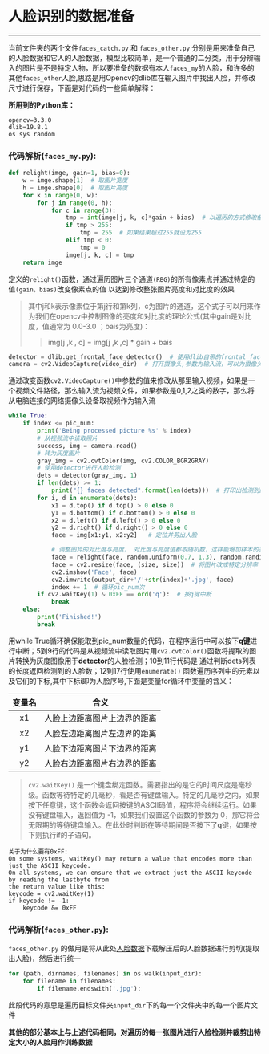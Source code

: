 ﻿# 人脸识别的数据准备
---
当前文件夹的两个文件`faces_catch.py` 和 `faces_other.py` 分别是用来准备自己的人脸数据和它人的人脸数据，模型比较简单，是一个普通的二分类，用于分辨输入的图片是不是特定人物，所以要准备的数据有本人`faces_my`的人脸，和许多的其他`faces_other`人脸,思路是用Opencv的dlib库在输入图片中找出人脸，并修改尺寸进行保存，下面是对代码的一些简单解释：

**所用到的Python库：**

    opencv=3.3.0
    dlib=19.8.1 
    os sys random
### 代码解析(`faces_my.py`):
```python
def relight(imge, gain=1, bias=0):
    w = imge.shape[1]  # 取图片宽度
    h = imge.shape[0]  # 取图片高度
    for k in range(0, w):
        for j in range(0, h):
            for c in range(3):
                tmp = int(imge[j, k, c]*gain + bias)  # 以遍历的方式修改像素点的值(相当于改亮度、对比度)
                if tmp > 255:
                    tmp = 255  # 如果结果超过255就设为255
                elif tmp < 0:
                    tmp = 0
                imge[j, k, c] = tmp
    return imge
```
定义的`relight()`函数，通过遍历图片三个通道`(RBG)`的所有像素点并通过特定的值`(gain，bias)`改变像素点的值 以达到修改整张图片亮度和对比度的效果
>其中j和k表示像素位于第j行和第k列，c为图片的通道，这个式子可以用来作为我们在opencv中控制图像的亮度和对比度的理论公式(其中gain是对比度，值通常为 0.0-3.0 ；bais为亮度)：
>>img[j ,k , c] = img[j ,k ,c] * gain + bais

```python
detector = dlib.get_frontal_face_detector()  # 使用dlib自带的frontal_face_detector作为我们的人脸提取器
camera = cv2.VideoCapture(video_dir)  # 打开摄像头,参数为输入流，可以为摄像头或视频文件
```
通过改变函数`cv2.VideoCapture()`中参数的值来修改从那里输入视频，如果是一个视频文件路径，那么输入流为视频文件，如果参数是0,1,2之类的数字，那么将从电脑连接的网络摄像头设备取视频作为输入流
```python
while True:
    if index <= pic_num:
        print('Being processed picture %s' % index)
        # 从视频流中读取照片
        success, img = camera.read()
        # 转为灰度图片
        gray_img = cv2.cvtColor(img, cv2.COLOR_BGR2GRAY)
        # 使用detector进行人脸检测
        dets = detector(gray_img, 1)
        if len(dets) >= 1:
            print("{} faces detected".format(len(dets)))  # 打印出检测到的人脸数
        for i, d in enumerate(dets):
            x1 = d.top() if d.top() > 0 else 0
            y1 = d.bottom() if d.bottom() > 0 else 0
            x2 = d.left() if d.left() > 0 else 0
            y2 = d.right() if d.right() > 0 else 0
            face = img[x1:y1, x2:y2]   # 定位并剪出人脸

            # 调整图片的对比度与亮度， 对比度与亮度值都取随机数，这样能增加样本的多样性
            face = relight(face, random.uniform(0.7, 1.3), random.randint(-20, 20))
            face = cv2.resize(face, (size, size))  # 将图片改成特定分辨率
            cv2.imshow('Face', face)
            cv2.imwrite(output_dir+'/'+str(index)+'.jpg', face)
            index += 1  # 循环pic_num次
        if cv2.waitKey(1) & 0xFF == ord('q'):  # 按q键中断
            break
    else:
        print('Finished!')
        break
```

用while True循环确保能取到pic_num数量的代码，在程序运行中可以按下**q键**进行中断；5到9行的代码是从视频流中读取图片用`cv2.cvtColor()`函数将提取的图片转换为灰度图像用于**detector**的人脸检测；10到11行代码是 通过判断dets列表的长度返回检测到的人脸数；12到17行使用`enumerate()` 函数遍历序列中的元素以及它们的下标,其中下标i即为人脸序号,下面是变量for循环中变量的含义：

|变量名|含义|
|:---:|:--:|
|x1|人脸上边距离图片上边界的距离|
|x2|人脸左边距离图片左边界的距离|
|y1|人脸下边距离图片下边界的距离|
|y2|人脸右边距离图片右边界的距离|

>`cv2.waitKey()` 是一个键盘绑定函数。需要指出的是它的时间尺度是毫秒级。函数等待特定的几毫秒，看是否有键盘输入。特定的几毫秒之内，如果按下任意键，这个函数会返回按键的ASCII码值，程序将会继续运行。如果没有键盘输入，返回值为 -1，如果我们设置这个函数的参数为 0，那它将会无限期的等待键盘输入。在此处时判断在等待期间是否按下了**q**键，如果按下则执行if的子语句。

    关于为什么要有0xFF:
    On some systems, waitKey() may return a value that encodes more than just the ASCII keycode.
    On all systems, we can ensure that we extract just the ASCII keycode by reading the lastbyte from 
    the return value like this: 
    keycode = cv2.waitKey(1)
    if keycode != -1: 
        keycode &= 0xFF
### 代码解析(`faces_other.py`):
`faces_other.py` 的做用是将从此处[人脸数据](http://vis-www.cs.umass.edu/lfw/lfw.tgz "人脸数据下载")下载解压后的人脸数据进行剪切(提取出人脸)，然后进行统一
```python
for (path, dirnames, filenames) in os.walk(input_dir):
    for filename in filenames:
        if filename.endswith('.jpg'):
```
此段代码的意思是遍历目标文件夹`input_dir`下的每一个文件夹中的每一个图片文件

**其他的部分基本上与上述代码相同，对遍历的每一张图片进行人脸检测并裁剪出特定大小的人脸用作训练数据**

